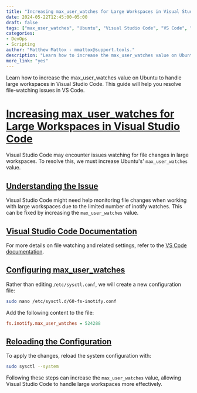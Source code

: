 ```yaml
---
title: "Increasing max_user_watches for Large Workspaces in Visual Studio Code"
date: 2024-05-22T12:45:00-05:00
draft: false
tags: ["max_user_watches", "Ubuntu", "Visual Studio Code", "VS Code", "File Watching"]
categories:
- DevOps
- Scripting
author: "Matthew Mattox - mmattox@support.tools."
description: "Learn how to increase the max_user_watches value on Ubuntu to handle large workspaces in Visual Studio Code."
more_link: "yes"
---
```


Learn how to increase the max_user_watches value on Ubuntu to handle large workspaces in Visual Studio Code. This guide will help you resolve file-watching issues in VS Code.

<!--more-->

# [Increasing max_user_watches for Large Workspaces in Visual Studio Code](#increasing-max-user-watches-for-large-workspaces-in-visual-studio-code)

Visual Studio Code may encounter issues watching for file changes in large workspaces. To resolve this, we must increase Ubuntu's' `max_user_watches` value.

## [Understanding the Issue](#understanding-the-issue)

Visual Studio Code might need help monitoring file changes when working with large workspaces due to the limited number of inotify watches. This can be fixed by increasing the `max_user_watches` value.

## [Visual Studio Code Documentation](#visual-studio-code-documentation)

For more details on file watching and related settings, refer to the [VS Code documentation](https://code.visualstudio.com/docs).

## [Configuring max_user_watches](#configuring-max_user_watches)

Rather than editing `/etc/sysctl.conf`, we will create a new configuration file:

```bash
sudo nano /etc/sysctl.d/60-fs-inotify.conf
```

Add the following content to the file:

```ini
fs.inotify.max_user_watches = 524288
```

## [Reloading the Configuration](#reloading-the-configuration)

To apply the changes, reload the system configuration with:

```bash
sudo sysctl --system
```

Following these steps can increase the `max_user_watches` value, allowing Visual Studio Code to handle large workspaces more effectively.
